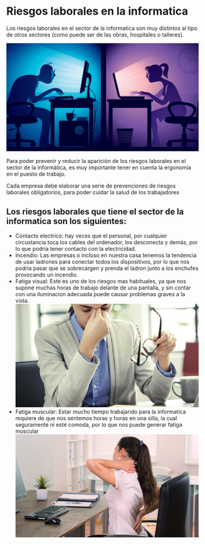# Riesgos laborales en la informatica

Los riesgos laborales en el sector de la informatica son muy distintos al tipo de otros sectores (como puede ser de las obras, hospitales o talleres).

![Riesgos-laborales](/Imagenes/rlinformatica.jpg)

Para poder prevenir y reducir la aparición de los riesgos laborales en el sector de la informática, es muy importante tener en cuenta la ergonomía en el puesto de trabajo.

Cada empresa debe elaborar una serie de prevenciones de riesgos laborales obligatorios, para poder cuidar la salud de los trabajadores

## Los riesgos laborales que tiene el sector de la informatica son los siguientes:

- Contacto electrico: hay veces que el personal, por cualquier circustancia toca los cables del ordenador, los desconecta y demás, por lo que podria tener contacto con la electricidad.
- Incendio: Las empresas o incluso en nuestra casa tenemos la tendencia de usar ladrones para conectar todos los dispositivos, por lo que nos podria pasar que se sobrecargen y prenda el ladron junto a los enchufes provocando un incendio.
- Fatiga visual: Este es uno de los riesgos mas habituales, ya que nos supone muchas horas de trabajo delante de una pantalla, y sin contar con una iluminacion adecuada puede causar problemas graves a la vista.
![FatigaVisual](/Imagenes/fatvisual.jpeg)
- Fatiga muscular: Estar mucho tiempo trabajando para la informatica requiere de que nos sentemos horas y horas en una silla, la cual seguramente ni esté comoda, por lo que nos puede generar fatiga muscular
![fatigamuscular](/Imagenes/dmgmuscular.jpeg)
